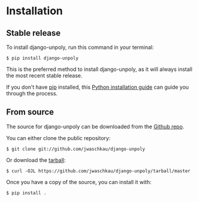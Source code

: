 # Installation

## Stable release

To install django-unpoly, run this command in your
terminal:

``` console
$ pip install django-unpoly
```

This is the preferred method to install django-unpoly, as it will always install the most recent stable release.

If you don't have [pip][] installed, this [Python installation guide][]
can guide you through the process.

## From source

The source for django-unpoly can be downloaded from
the [Github repo][].

You can either clone the public repository:

``` console
$ git clone git://github.com/jwaschkau/django-unpoly
```

Or download the [tarball][]:

``` console
$ curl -OJL https://github.com/jwaschkau/django-unpoly/tarball/master
```

Once you have a copy of the source, you can install it with:

``` console
$ pip install .
```

  [pip]: https://pip.pypa.io
  [Python installation guide]: http://docs.python-guide.org/en/latest/starting/installation/
  [Github repo]: https://github.com/%7B%7B%20cookiecutter.github_username%20%7D%7D/%7B%7B%20cookiecutter.project_slug%20%7D%7D
  [tarball]: https://github.com/%7B%7B%20cookiecutter.github_username%20%7D%7D/%7B%7B%20cookiecutter.project_slug%20%7D%7D/tarball/master

